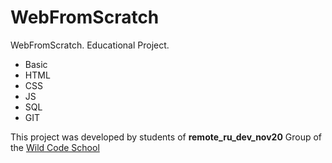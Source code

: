# WebFromScratch
WebFromScratch. Educational Project.
+ Basic
+ HTML
+ CSS
+ JS
+ SQL
+ GIT

This project was developed by students of  **remote_ru_dev_nov20** Group  of the [Wild Code School](https://www.wildcodeschool.com/en-GB)
